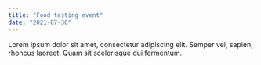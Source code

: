 ```yaml
---
title: "Food tasting event"
date: "2021-07-30"
---
```


Lorem ipsum dolor sit amet, consectetur adipiscing elit. Semper vel, sapien, rhoncus laoreet. Quam sit scelerisque dui fermentum.